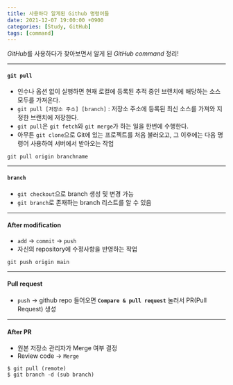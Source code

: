 ```yaml
---
title: 사용하다 알게된 Github 명령어들
date: 2021-12-07 19:00:00 +0900
categories: [Study, GitHub]
tags: [command]
---
```


*GitHub*를 사용하다가 찾아보면서 알게 된 *GitHub command* 정리!

* * *


#### `git pull`
- 인수나 옵션 없이 실행하면 현재 로컬에 등록된 추적 중인 브랜치에 해당하는 소스 모두를 가져온다.
- `git pull [저장소 주소] [branch]` : 저장소 주소에 등록된 최신 소스를 가져와 지정한 브랜치에 저장한다.
- `git pull`은 `git fetch`와 `git merge`가 하는 일을 한번에 수행한다.
- 아무튼 `git clone`으로 Git에 있는 프로젝트를 처음 불러오고, 그 이후에는 다음 명령어 사용하여 서버에서 받아오는 작업
```  
git pull origin branchname
```
- - -

#### `branch`
- `git checkout`으로 branch 생성 및 변경 가능
- `git branch`로 존재하는 branch 리스트를 알 수 있음

- - -

#### After modification
- `add` -> `commit` -> `push`
- 자신의 repository에 수정사항을 반영하는 작업

```
git push origin main
```

- - -


#### Pull request
- `push` -> github repo 들어오면 **`Compare & pull request`** 눌러서 PR(Pull Request) 생성


- - -


#### After PR
- 원본 저장소 관리자가 Merge 여부 결정
- Review code -> `Merge`
```
$ git pull (remote)
$ git branch -d (sub branch)
```